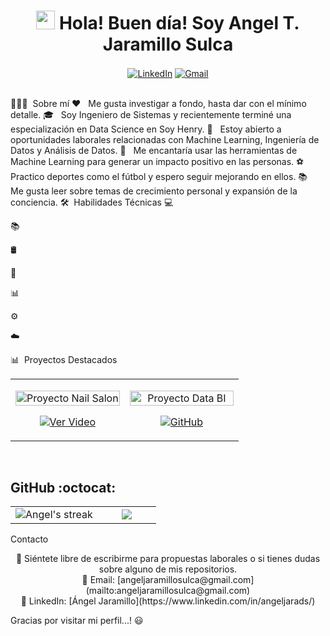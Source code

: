 <div align="center">
   <h1> <img src="https://media.giphy.com/media/hvRJCLFzcasrR4ia7z/giphy.gif" width="30px"> Hola! Buen día! Soy Angel T. Jaramillo Sulca </h1>
</div>
<p align="center">
  <a href="https://www.linkedin.com/in/angeljarads/" target="blank"><img align="center" src="https://img.shields.io/badge/LinkedIn-0077B5?style=for-the-badge&logo=linkedin&logoColor=white" alt="LinkedIn"/></a>
  <a href="mailto:angeljaramillosulca@gmail.com" target="blank"><img align="center" src="https://img.shields.io/badge/Gmail-D14836?style=for-the-badge&logo=gmail&logoColor=white" alt="Gmail"  /></a>
</p>
<br>
👨🏻‍💻  Sobre mí
❤️   Me gusta investigar a fondo, hasta dar con el mínimo detalle.
🎓   Soy Ingeniero de Sistemas y recientemente terminé una especialización en Data Science en Soy Henry.
💼   Estoy abierto a oportunidades laborales relacionadas con Machine Learning, Ingeniería de Datos y Análisis de Datos.
🌱   Me encantaría usar las herramientas de Machine Learning para generar un impacto positivo en las personas.
⚽   Practico deportes como el fútbol y espero seguir mejorando en ellos.
📚   Me gusta leer sobre temas de crecimiento personal y expansión de la conciencia.
🛠  Habilidades Técnicas
💻  















📚  









🛢  




🔧  





📊  


⚙️  









☁️  



📊  Proyectos Destacados
<table align="center">
<tr>
  <td width="50%" align="center">
    <p align="center">
     <a href="https://drive.google.com/file/d/1qfldrAgpTUg0_Ot1_w4bBQk1AkvObFYy/view" title="Proyecto Nail Salon">
        <img align="center" width="100%" src="https://via.placeholder.com/250x150.png?text=Proyecto+Nail+Salon" alt="Proyecto Nail Salon"/></a>
      </p>
    <p align="center">
        <a href="https://drive.google.com/file/d/1qfldrAgpTUg0_Ot1_w4bBQk1AkvObFYy/view" target="blank"><img align="center" src="https://img.shields.io/badge/Ver%20Video-FF0000?style=for-the-badge&logo=youtube&logoColor=white" alt="Ver Video"  /></a>
    </p>       
</td>
  <td width="50%" align="center">
    <p align="center">
     <a href="https://github.com/AlejandroAsor/c18-66-ft-data-bi" title="Proyecto Data BI">
        <img align="center" width="100%" src="https://via.placeholder.com/250x150.png?text=Proyecto+Data+BI" alt="Proyecto Data BI"/></a>
      </p>
    <p align="center">
        <a href="https://github.com/AlejandroAsor/c18-66-ft-data-bi" target="blank"><img align="center" src="https://img.shields.io/badge/GitHub-100000?style=for-the-badge&logo=github&logoColor=white" alt="GitHub" /></a>
    </p>       
</td>
</tr>
</table>
<br>
<h2>GitHub :octocat:</h2>
<p align="center">
<table align="center">
<tr border="none">
<td width="60%" align="center">
  <img title="🔥 Get streak stats for your profile at git.io/streak-stats" alt="Angel's streak" src="https://github-readme-streak-stats.herokuapp.com/?user=angeljarads&theme=dark&hide_border=false" /> 
</td>
<td width="40%" align="center">
  <img align="center" src="https://github-readme-stats.anuraghazra1.vercel.app/api/top-langs/?username=angeljarads&theme=dark&hide_border=false&no-bg=true&no-frame=true&langs_count=10"/>
  </td>
</tr>
</table>
</p>
Contacto
<p align="center">
  💬 Siéntete libre de escribirme para propuestas laborales o si tienes dudas sobre alguno de mis repositorios.<br>
  📧 Email: [angeljaramillosulca@gmail.com](mailto:angeljaramillosulca@gmail.com)<br>
  💼 LinkedIn: [Ángel Jaramillo](https://www.linkedin.com/in/angeljarads/)
</p>
Gracias por visitar mi perfil...! 😃

